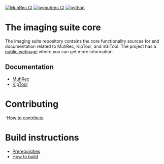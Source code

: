 [![MuhRec CI](https://github.com/neutronimaging/imagingsuite/actions/workflows/Build-multi-OS.yml/badge.svg)](https://github.com/neutronimaging/imagingsuite/actions/workflows/Build-multi-OS.yml)
[![pymuhrec CI](https://github.com/neutronimaging/imagingsuite/actions/workflows/Build-wheels.yml/badge.svg)](https://github.com/neutronimaging/imagingsuite/actions/workflows/Build-wheels.yml)
[![python](https://img.shields.io/badge/Python-3.7%20%7C%203.8%20%7C%203.9%20%7C%203.10%20%7C%203.11%20%7C%203.12-3776AB.svg?style=flat&logo=python&logoColor=white)](https://www.python.org)
# The imaging suite core
The imaging suite repository contains the core functionality sources for and documentation related to MuhRec, KipTool, and nGITool.
The project has a [public webpage](https://neutronimaging.github.io/) where you can get more information.

## Documentation
- [MuhRec](https://github.com/neutronimaging/imagingsuite/wiki/User-manual-MuhRec)
- [KipTool](https://github.com/neutronimaging/imagingsuite/wiki/User-manual-KipTool)

# Contributing
-[How to contribute](https://github.com/neutronimaging/imagingsuite/blob/master/CONTRIBUTING.md)

# Build instructions
- [Prerequisities](https://github.com/neutronimaging/imagingsuite/wiki/Prerequisites-for-building)
- [How to build](https://github.com/neutronimaging/imagingsuite/wiki/Build-instructions)





